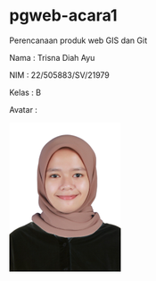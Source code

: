 # pgweb-acara1
Perencanaan produk web GIS dan Git

Nama : Trisna Diah Ayu

NIM : 22/505883/SV/21979

Kelas : B

Avatar :  
 
<img src="images/trisna.jpg" width="200">

